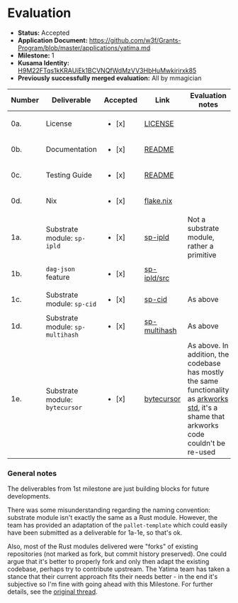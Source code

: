 # Evaluation

* **Status:** Accepted
* **Application Document:** https://github.com/w3f/Grants-Program/blob/master/applications/yatima.md
* **Milestone:** 1
* **Kusama Identity:** [H9M22FTqs1kKRAUiEk1BCVNQfWdMzVV3HbHuMwkirirxk85](https://polkascan.io/pre/kusama/account/H9M22FTqs1kKRAUiEk1BCVNQfWdMzVV3HbHuMwkirirxk85)
* **Previously successfully merged evaluation:** All by mmagician

| Number | Deliverable                      | Accepted               | Link                                                                   | Evaluation notes                                                                                                                                                                                           |
|--------|----------------------------------|------------------------|------------------------------------------------------------------------|------------------------------------------------------------------------------------------------------------------------------------------------------------------------------------------------------------|
| 0a.    | License                          | <ul><li>[x] </li></ul> | [LICENSE](https://github.com/yatima-inc/sp-ipld/blob/main/LICENSE)     |                                                                                                                                                                                                            |
| 0b.    | Documentation                    | <ul><li>[x] </li></ul> | [README](https://github.com/yatima-inc/sp-ipld/blob/main/README.md)    |                                                                                                                                                                                                            |
| 0c.    | Testing Guide                    | <ul><li>[x] </li></ul> | [README](https://github.com/yatima-inc/sp-ipld/blob/main/README.md)    |                                                                                                                                                                                                            |
| 0d.    | Nix                              | <ul><li>[x] </li></ul> | [flake.nix](https://github.com/yatima-inc/sp-ipld/blob/main/flake.nix) |                                                                                                                                                                                                            |
| 1a.    | Substrate module: `sp-ipld`      | <ul><li>[x] </li></ul> | [sp-ipld](https://github.com/yatima-inc/sp-ipld)                       | Not a substrate module, rather a primitive                                                                                                                                                                 |
| 1b.    | `dag-json` feature               | <ul><li>[x] </li></ul> | [sp-ipld/src](https://github.com/yatima-inc/sp-ipld/tree/main/src)     |                                                                                                                                                                                                            |
| 1c.    | Substrate module: `sp-cid`       | <ul><li>[x] </li></ul> | [sp-cid](https://github.com/yatima-inc/sp-cid)                         | As above                                                                                                                                                                                                   |
| 1d.    | Substrate module: `sp-multihash` | <ul><li>[x] </li></ul> | [sp-multihash](https://github.com/yatima-inc/sp-multihash)             | As above                                                                                                                                                                                                   |
| 1e.    | Substrate module: `bytecursor`   | <ul><li>[x] </li></ul> | [bytecursor](https://github.com/yatima-inc/bytecursor)                 | As above. In addition, the codebase has mostly the same functionality as [arkworks std](https://github.com/arkworks-rs/std/blob/master/src/io/mod.rs), it's a shame that arkworks code couldn't be re-used |

### General notes

The deliverables from 1st milestone are just building blocks for future developments.

There was some misunderstanding regarding the naming convention: substrate module isn't exactly the same as a Rust module. 
However, the team has provided an adaptation of the `pallet-template` which could easily have been submitted as a deliverable for 1a-1e, so that's ok. 

Also, most of the Rust modules delivered were "forks" of existing repositories (not marked as fork, but commit history preserved).
One could argue that it's better to properly fork and only then adapt the existing codebase, perhaps try to contribute upstream.
The Yatima team has taken a stance that their current approach fits their needs better - in the end it's subjective so I'm fine with going ahead with this Milestone.
For further details, see the [original thread](https://github.com/w3f/Grant-Milestone-Delivery/pull/239/#issuecomment-893694422).
